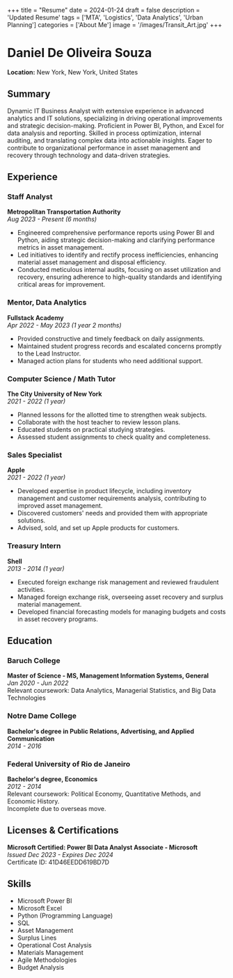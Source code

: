 +++
title = "Resume"
date = 2024-01-24
draft = false
description = 'Updated Resume'
tags = ['MTA', 'Logistics', 'Data Analytics', 'Urban Planning']
categories = ['About Me']
image = '/images/Transit_Art.jpg'
+++
# Daniel De Oliveira Souza
**Location:** New York, New York, United States

## Summary
Dynamic IT Business Analyst with extensive experience in advanced analytics and IT solutions, specializing in driving operational improvements and strategic decision-making. Proficient in Power BI, Python, and Excel for data analysis and reporting. Skilled in process optimization, internal auditing, and translating complex data into actionable insights. Eager to contribute to organizational performance in asset management and recovery through technology and data-driven strategies.

## Experience

### Staff Analyst
**Metropolitan Transportation Authority**  
*Aug 2023 - Present (6 months)*  
- Engineered comprehensive performance reports using Power BI and Python, aiding strategic decision-making and clarifying performance metrics in asset management.
- Led initiatives to identify and rectify process inefficiencies, enhancing material asset management and disposal efficiency.
- Conducted meticulous internal audits, focusing on asset utilization and recovery, ensuring adherence to high-quality standards and identifying critical areas for improvement.

### Mentor, Data Analytics
**Fullstack Academy**  
*Apr 2022 - May 2023 (1 year 2 months)*  
- Provided constructive and timely feedback on daily assignments.
- Maintained student progress records and escalated concerns promptly to the Lead Instructor.
- Managed action plans for students who need additional support.

### Computer Science / Math Tutor
**The City University of New York**  
*2021 - 2022 (1 year)*  
- Planned lessons for the allotted time to strengthen weak subjects.
- Collaborate with the host teacher to review lesson plans.
- Educated students on practical studying strategies.
- Assessed student assignments to check quality and completeness.

### Sales Specialist
**Apple**  
*2021 - 2022 (1 year)*  
- Developed expertise in product lifecycle, including inventory management and customer requirements analysis, contributing to improved asset management.
- Discovered customers' needs and provided them with appropriate solutions.
- Advised, sold, and set up Apple products for customers.

### Treasury Intern
**Shell**  
*2013 - 2014 (1 year)*  
- Executed foreign exchange risk management and reviewed fraudulent activities.
- Managed foreign exchange risk, overseeing asset recovery and surplus material management.
- Developed financial forecasting models for managing budgets and costs in asset recovery programs.

## Education

### Baruch College
**Master of Science - MS, Management Information Systems, General**  
*Jan 2020 - Jun 2022*  
Relevant coursework: Data Analytics, Managerial Statistics, and Big Data Technologies

### Notre Dame College
**Bachelor's degree in Public Relations, Advertising, and Applied Communication**  
*2014 - 2016*

### Federal University of Rio de Janeiro
**Bachelor's degree, Economics**  
*2012 - 2014*  
Relevant coursework: Political Economy, Quantitative Methods, and Economic History.  
Incomplete due to overseas move.

## Licenses & Certifications
**Microsoft Certified: Power BI Data Analyst Associate - Microsoft**  
*Issued Dec 2023 - Expires Dec 2024*  
Certificate ID: 41D46EEDD619BD7D

## Skills
- Microsoft Power BI
- Microsoft Excel
- Python (Programming Language)
- SQL
- Asset Management
- Surplus Lines
- Operational Cost Analysis
- Materials Management
- Agile Methodologies
- Budget Analysis